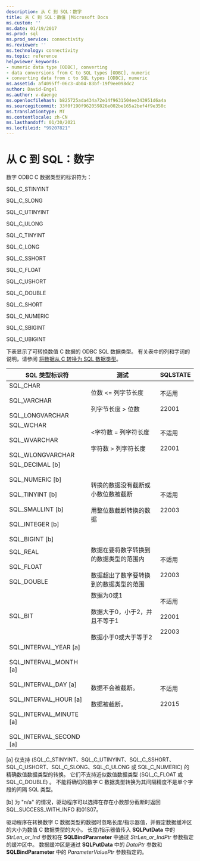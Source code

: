 ```yaml
---
description: 从 C 到 SQL：数字
title: 从 C 到 SQL：数值 |Microsoft Docs
ms.custom: ''
ms.date: 01/19/2017
ms.prod: sql
ms.prod_service: connectivity
ms.reviewer: ''
ms.technology: connectivity
ms.topic: reference
helpviewer_keywords:
- numeric data type [ODBC], converting
- data conversions from C to SQL types [ODBC], numeric
- converting data from c to SQL types [ODBC], numeric
ms.assetid: af4095ff-06c3-4b04-83bf-19f9ee098dc2
author: David-Engel
ms.author: v-daenge
ms.openlocfilehash: b825725ada434a72e14f9631504ee343951d6a4a
ms.sourcegitcommit: 33f0f190f962059826e002be165a2bef4f9e350c
ms.translationtype: MT
ms.contentlocale: zh-CN
ms.lasthandoff: 01/30/2021
ms.locfileid: "99207821"
---
```

# <a name="c-to-sql-numeric"></a>从 C 到 SQL：数字
数字 ODBC C 数据类型的标识符为：  
  
 SQL_C_STINYINT  
  
 SQL_C_SLONG  
  
 SQL_C_UTINYINT  
  
 SQL_C_ULONG  
  
 SQL_C_TINYINT  
  
 SQL_C_LONG  
  
 SQL_C_SSHORT  
  
 SQL_C_FLOAT  
  
 SQL_C_USHORT  
  
 SQL_C_DOUBLE  
  
 SQL_C_SHORT  
  
 SQL_C_NUMERIC  
  
 SQL_C_SBIGINT  
  
 SQL_C_UBIGINT  
  
 下表显示了可转换数值 C 数据的 ODBC SQL 数据类型。 有关表中的列和字词的说明，请参阅 [将数据从 C 转换为 SQL 数据类型](../../../odbc/reference/appendixes/converting-data-from-c-to-sql-data-types.md)。  
  
|SQL 类型标识符|测试|SQLSTATE|  
|-------------------------|----------|--------------|  
|SQL_CHAR<br /><br /> SQL_VARCHAR<br /><br /> SQL_LONGVARCHAR|位数 <= 列字节长度<br /><br /> 列字节长度 > 位数|不适用<br /><br /> 22001|  
|SQL_WCHAR<br /><br /> SQL_WVARCHAR<br /><br /> SQL_WLONGVARCHAR|<字符数 = 列字符长度<br /><br /> 字符数 > 列字符长度|不适用<br /><br /> 22001|  
|SQL_DECIMAL [b]<br /><br /> SQL_NUMERIC [b]<br /><br /> SQL_TINYINT [b]<br /><br /> SQL_SMALLINT [b]<br /><br /> SQL_INTEGER [b]<br /><br /> SQL_BIGINT [b]|转换的数据没有截断或小数位数被截断<br /><br /> 用整位数截断转换的数据|不适用<br /><br /> 22003|  
|SQL_REAL<br /><br /> SQL_FLOAT<br /><br /> SQL_DOUBLE|数据在要将数字转换到的数据类型的范围内<br /><br /> 数据超出了数字要转换到的数据类型的范围|不适用<br /><br /> 22003|  
|SQL_BIT|数据为0或1<br /><br /> 数据大于0，小于2，并且不等于1<br /><br /> 数据小于0或大于等于2|不适用<br /><br /> 22001<br /><br /> 22003|  
|SQL_INTERVAL_YEAR [a]<br /><br /> SQL_INTERVAL_MONTH [a]<br /><br /> SQL_INTERVAL_DAY [a]<br /><br /> SQL_INTERVAL_HOUR [a]<br /><br /> SQL_INTERVAL_MINUTE [a]<br /><br /> SQL_INTERVAL_SECOND [a]|数据不会被截断。<br /><br /> 数据被截断。|不适用<br /><br /> 22015|  
  
 [a] 仅支持 (SQL_C_STINYINT、SQL_C_UTINYINT、SQL_C_SSHORT、SQL_C_USHORT、SQL_C_SLONG、SQL_C_ULONG 或 SQL_C_NUMERIC) 的精确数值数据类型的转换。 它们不支持近似数值数据类型 (SQL_C_FLOAT 或 SQL_C_DOUBLE) 。 不能将确切的数字 C 数据类型转换为其间隔精度不是单个字段的间隔 SQL 类型。  
  
 [b] 为 "n/a" 的情况，驱动程序可以选择在存在小数部分截断时返回 SQL_SUCCESS_WITH_INFO 和01S07。  
  
 驱动程序在转换数字 C 数据类型的数据时忽略长度/指示器值，并假定数据缓冲区的大小为数值 C 数据类型的大小。 长度/指示器值传入 **SQLPutData** 中的 *StrLen_or_Ind* 参数和在 **SQLBindParameter** 中通过 *StrLen_or_IndPtr* 参数指定的缓冲区中。 数据缓冲区是通过 **SQLPutData** 中的 *DataPtr* 参数和 **SQLBindParameter** 中的 *ParameterValuePtr* 参数指定的。
